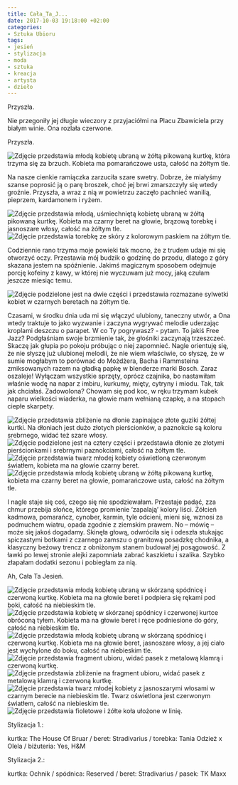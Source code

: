 ```yaml
---
title: Cała_Ta_J...
date: 2017-10-03 19:18:00 +02:00
categories:
- Sztuka Ubioru
tags:
- jesień
- stylizacja
- moda
- sztuka
- kreacja
- artysta
- dzieło
---
```


<olela-narrative>
Przyszła.
</olela-narrative>

Nie przegoniły jej długie wieczory z przyjaciółmi na Placu Zbawiciela przy białym winie. Ona rozlała czerwone. 

<olela-narrative>
Przyszła.
</olela-narrative>

![Zdjęcie przedstawia młodą kobietę ubraną w żółtą pikowaną kurtkę, która trzyma się za brzuch. Kobieta ma pomarańczowe usta, całość na żółtym tle.](https://assets1.ello.co/uploads/asset/attachment/6311178/ello-optimized-1d7944a6.jpg)

Na nasze cienkie ramiączka zarzuciła szare swetry. Dobrze, że miałyśmy szanse poprosić ją o parę broszek, choć jej brwi zmarszczyły się wtedy groźnie. Przyszła, a wraz z nią w powietrzu zaczęło pachnieć wanilią, pieprzem, kardamonem i ryżem.

![Zdjęcie przedstawia młodą, uśmiechniętą kobietę ubraną w żółtą pikowaną kurtkę. Kobieta ma czarny beret na głowie, brązową torebkę i jasnoszare włosy, całość na żółtym tle.](https://assets1.ello.co/uploads/asset/attachment/6311192/ello-optimized-12af601b.jpg)
![Zdjęcie przedstawia torebkę ze skóry z kolorowym paskiem na żółtym tle.](https://assets0.ello.co/uploads/asset/attachment/6311203/ello-optimized-6c4751bf.jpg)

Codziennie rano trzyma moje powieki tak mocno, że z trudem udaje mi się otworzyć oczy. Przestawia mój budzik o godzinę do przodu, dlatego z góry skazana jestem na spóźnienie. Jakimś magicznym sposobem odejmuje porcję kofeiny z kawy, w której nie wyczuwam już mocy, jaką czułam jeszcze miesiąc temu.

![Zdjęcie podzielone jest na dwie części i przedstawia rozmazane sylwetki kobiet w czarnych beretach na żółtym tle.](https://assets0.ello.co/uploads/asset/attachment/6311208/ello-optimized-055790ec.jpg)

Czasami, w środku dnia uda mi się włączyć ulubiony, taneczny utwór, a Ona wtedy traktuje to jako wyzwanie i zaczyna wygrywać melodie uderzając kroplami deszczu o parapet. W co Ty pogrywasz? - pytam. To jakiś Free Jazz? Podgłaśniam swoje brzmienie tak, że głośniki zaczynają trzeszczeć. Skaczę jak głupia po pokoju próbując o niej zapomnieć. Nagle orientuję się, że nie słyszę już ulubionej melodii, że nie wiem właściwie, co słyszę, że w sumie mogłabym to porównać do Możdżera, Bacha i Rammsteina zmiksowanych razem na gładką papkę w blenderze marki Bosch. Zaraz oszaleje! Wyłączam wszystkie sprzęty, oprócz czajnika, bo nastawiłam właśnie wodę na napar z imbiru, kurkumy, mięty, cytryny i miodu. Tak, tak jak chciałaś. Zadowolona? Chowam się pod koc, w ręku trzymam kubek naparu wielkości wiaderka, na głowie mam wełnianą czapkę, a na stopach ciepłe skarpety.

![Zdjęcie przedstawia zbliżenie na dłonie zapinające złote guziki żółtej kurtki. Na dłoniach jest dużo złotych pierścionków, a paznokcie są koloru srebrnego, widać też szare włosy.](https://assets1.ello.co/uploads/asset/attachment/6311234/ello-optimized-2662cd58.jpg)
![Zdjęcie podzielone jest na cztery części i przedstawia dłonie ze złotymi pierścionkami i srebrnymi paznokciami, całość na żółtym tle.](https://assets2.ello.co/uploads/asset/attachment/6311216/ello-optimized-fcca9d40.jpg)
![Zdjęcie przedstawia twarz młodej kobiety oświetloną czerwonym światłem, kobieta ma na głowie czarny beret.](https://assets2.ello.co/uploads/asset/attachment/6311212/ello-optimized-c8bc9119.jpg)
![Zdjęcie przedstawia młodą kobietę ubraną w żółtą pikowaną kurtkę, kobieta ma czarny beret na głowie, pomarańczowe usta, całość na żółtym tle.](https://assets2.ello.co/uploads/asset/attachment/6311175/ello-optimized-adff9eaf.jpg)

I nagle staje się coś, czego się nie spodziewałam. Przestaje padać, zza chmur przebija słońce, którego promienie ‘zapalają’ kolory liści. Żółcień kadmowa, pomarańcz, cynober, karmin, tyle odcieni, mieni się, wznosi za podmuchem wiatru, opada zgodnie z ziemskim prawem. No – mówię – może się jakoś dogadamy. Skinęła głową, odwróciła się i odeszła stukając spiczastymi botkami z czarnego zamszu o granitową posadzkę chodnika, a klasyczny beżowy trencz z obniżonym stanem budował jej posągowość. Z ławki po lewej stronie alejki zapomniała zabrać kaszkietu i szalika. Szybko złapałam dodatki sezonu i pobiegłam za nią.

<olela-narrative>
Ah, Cała Ta Jesień.
</olela-narrative>

![Zdjęcie przedstawia młodą kobietę ubraną w skórzaną spódnicę i czerwoną kurtkę. Kobieta ma na głowie beret i podpiera się rękami pod boki, całość na niebieskim tle.](https://assets2.ello.co/uploads/asset/attachment/6311198/ello-optimized-d7b56e67.jpg)
![Zdjęcie przedstawia kobietę w skórzanej spódnicy i czerwonej kurtce obróconą tyłem. Kobieta ma na głowie beret i ręce podniesione do góry, całość na niebieskim tle.](https://assets0.ello.co/uploads/asset/attachment/6311206/ello-optimized-1f445bc2.jpg)
![Zdjęcie przedstawia młodą kobietę ubraną w skórzaną spódnicę i czerwoną kurtkę. Kobieta ma na głowie beret, jasnoszare włosy, a jej ciało jest wychylone do boku, całość na niebieskim tle.](https://assets1.ello.co/uploads/asset/attachment/6311214/ello-optimized-264c6711.jpg)
![Zdjęcie przedstawia fragment ubioru, widać pasek z metalową klamrą i czerwoną kurtkę.](https://assets0.ello.co/uploads/asset/attachment/6311220/ello-optimized-08690ebd.jpg)
![Zdjęcie przedstawia zbliżenie na fragment ubioru, widać pasek z metalową klamrą i czerwoną kurtkę.](https://assets2.ello.co/uploads/asset/attachment/6311232/ello-optimized-83b24ae9.jpg)
![Zdjęcie przedstawia twarz młodej kobiety z jasnoszarymi włosami w czarnym berecie na niebieskim tle. Twarz oświetlona jest czerwonym światłem, całość na niebieskim tle.](https://assets0.ello.co/uploads/asset/attachment/6311242/ello-optimized-76446cc8.jpg)
![Zdjęcie przedstawia fioletowe i żółte koła ułożone w linię.](https://assets1.ello.co/uploads/asset/attachment/6311427/ello-optimized-3456356e.jpg)

Stylizacja 1.:

kurtka: The House Of Bruar / beret: Stradivarius / torebka: Tania Odzież x Olela / biżuteria: Yes, H&M

Stylizacja 2.:

kurtka: Ochnik / spódnica: Reserved / beret: Stradivarius / pasek: TK Maxx
